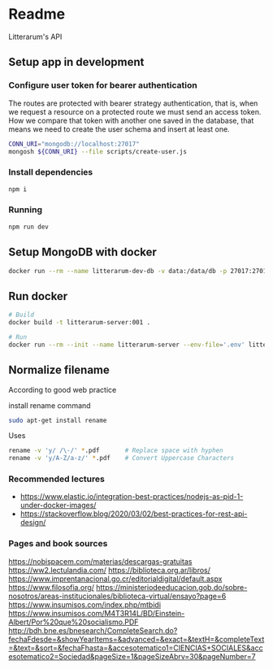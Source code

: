 # Readme

Litterarum's API

## Setup app in development

### Configure user token for bearer authentication

The routes are protected with bearer strategy authentication, that is, when we request a resource on a protected route we must send an access token. How we compare that token with another one saved in the database, that means we need to create the user schema and insert at least one.

```sh
CONN_URI="mongodb://localhost:27017"
mongosh ${CONN_URI} --file scripts/create-user.js
```

### Install dependencies

```sh
npm i
```

### Running

```sh
npm run dev
```

## Setup MongoDB with docker

```sh
docker run --rm --name litterarum-dev-db -v data:/data/db -p 27017:27017 mongo
```

## Run docker

```sh
# Build
docker build -t litterarum-server:001 .

# Run 
docker run --rm --init --name litterarum-server --env-file='.env' litterarum-server:001
```

## Normalize filename

According to good web practice

install rename command

```sh
sudo apt-get install rename
```

Uses

```sh
rename -v 'y/ /\-/' *.pdf       # Replace space with hyphen
rename -v 'y/A-Z/a-z/' *.pdf    # Convert Uppercase Characters
```

### Recommended lectures

- <https://www.elastic.io/integration-best-practices/nodejs-as-pid-1-under-docker-images/>
- <https://stackoverflow.blog/2020/03/02/best-practices-for-rest-api-design/>

### Pages and book sources

<https://nobispacem.com/materias/descargas-gratuitas>
<https://ww2.lectulandia.com/>
<https://biblioteca.org.ar/libros/>
<https://www.imprentanacional.go.cr/editorialdigital/default.aspx>
<https://www.filosofia.org/>
<https://ministeriodeeducacion.gob.do/sobre-nosotros/areas-institucionales/biblioteca-virtual/ensayo?page=6>
<https://www.insumisos.com/index.php/mtbidi>
<https://www.insumisos.com/M4T3R14L/BD/Einstein-Albert/Por%20que%20socialismo.PDF>
<http://bdh.bne.es/bnesearch/CompleteSearch.do?fechaFdesde=&showYearItems=&advanced=&exact=&textH=&completeText=&text=&sort=&fechaFhasta=&accesotematico1=CIENCIAS+SOCIALES&accesotematico2=Sociedad&pageSize=1&pageSizeAbrv=30&pageNumber=7>
